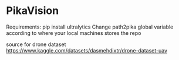 # PikaVision

Requirements:
  pip install ultralytics
  Change path2pika global variable according to where your local machines stores the repo

source for drone dataset https://www.kaggle.com/datasets/dasmehdixtr/drone-dataset-uav

